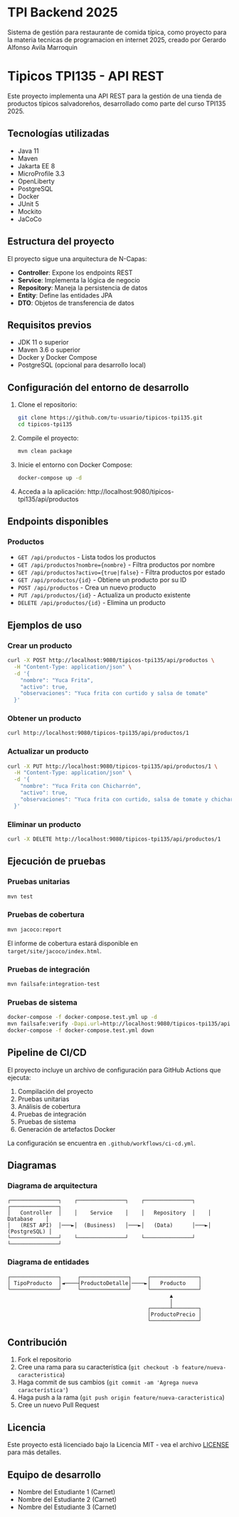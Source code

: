 # TPI Backend 2025
Sistema de gestión para restaurante de comida típica, como proyecto para la materia tecnicas de programacion en internet 2025, creado por Gerardo Alfonso Avila Marroquin

# Tipicos TPI135 - API REST

Este proyecto implementa una API REST para la gestión de una tienda de productos típicos salvadoreños, desarrollado como parte del curso TPI135 2025.

## Tecnologías utilizadas

- Java 11
- Maven
- Jakarta EE 8
- MicroProfile 3.3
- OpenLiberty
- PostgreSQL
- Docker
- JUnit 5
- Mockito
- JaCoCo

## Estructura del proyecto

El proyecto sigue una arquitectura de N-Capas:

- **Controller**: Expone los endpoints REST
- **Service**: Implementa la lógica de negocio
- **Repository**: Maneja la persistencia de datos
- **Entity**: Define las entidades JPA
- **DTO**: Objetos de transferencia de datos

## Requisitos previos

- JDK 11 o superior
- Maven 3.6 o superior
- Docker y Docker Compose
- PostgreSQL (opcional para desarrollo local)

## Configuración del entorno de desarrollo

1. Clone el repositorio:
   ```bash
   git clone https://github.com/tu-usuario/tipicos-tpi135.git
   cd tipicos-tpi135
   ```

2. Compile el proyecto:
   ```bash
   mvn clean package
   ```

3. Inicie el entorno con Docker Compose:
   ```bash
   docker-compose up -d
   ```

4. Acceda a la aplicación:
   http://localhost:9080/tipicos-tpi135/api/productos

## Endpoints disponibles

### Productos

- `GET /api/productos` - Lista todos los productos
- `GET /api/productos?nombre={nombre}` - Filtra productos por nombre
- `GET /api/productos?activo={true|false}` - Filtra productos por estado
- `GET /api/productos/{id}` - Obtiene un producto por su ID
- `POST /api/productos` - Crea un nuevo producto
- `PUT /api/productos/{id}` - Actualiza un producto existente
- `DELETE /api/productos/{id}` - Elimina un producto

## Ejemplos de uso

### Crear un producto

```bash
curl -X POST http://localhost:9080/tipicos-tpi135/api/productos \
  -H "Content-Type: application/json" \
  -d '{
    "nombre": "Yuca Frita",
    "activo": true,
    "observaciones": "Yuca frita con curtido y salsa de tomate"
  }'
```

### Obtener un producto

```bash
curl http://localhost:9080/tipicos-tpi135/api/productos/1
```

### Actualizar un producto

```bash
curl -X PUT http://localhost:9080/tipicos-tpi135/api/productos/1 \
  -H "Content-Type: application/json" \
  -d '{
    "nombre": "Yuca Frita con Chicharrón",
    "activo": true,
    "observaciones": "Yuca frita con curtido, salsa de tomate y chicharrón"
  }'
```

### Eliminar un producto

```bash
curl -X DELETE http://localhost:9080/tipicos-tpi135/api/productos/1
```

## Ejecución de pruebas

### Pruebas unitarias

```bash
mvn test
```

### Pruebas de cobertura

```bash
mvn jacoco:report
```

El informe de cobertura estará disponible en `target/site/jacoco/index.html`.

### Pruebas de integración

```bash
mvn failsafe:integration-test
```

### Pruebas de sistema

```bash
docker-compose -f docker-compose.test.yml up -d
mvn failsafe:verify -Dapi.url=http://localhost:9080/tipicos-tpi135/api
docker-compose -f docker-compose.test.yml down
```

## Pipeline de CI/CD

El proyecto incluye un archivo de configuración para GitHub Actions que ejecuta:

1. Compilación del proyecto
2. Pruebas unitarias
3. Análisis de cobertura
4. Pruebas de integración
5. Pruebas de sistema
6. Generación de artefactos Docker

La configuración se encuentra en `.github/workflows/ci-cd.yml`.

## Diagramas

### Diagrama de arquitectura

```
┌───────────────┐    ┌───────────────┐    ┌───────────────┐    ┌───────────────┐
│   Controller  │    │    Service    │    │   Repository  │    │   Database    │
│   (REST API)  │───►│  (Business)   │───►│   (Data)      │───►│  (PostgreSQL) │
└───────────────┘    └───────────────┘    └───────────────┘    └───────────────┘
```

### Diagrama de entidades

```
┌───────────────┐     ┌───────────────┐     ┌───────────────┐
│ TipoProducto  │◄────┤ProductoDetalle│────►│   Producto    │
└───────────────┘     └───────────────┘     └───────────────┘
                                                   ▲
                                                   │
                                            ┌──────┴────────┐
                                            │ProductoPrecio │
                                            └───────────────┘
```

## Contribución

1. Fork el repositorio
2. Cree una rama para su característica (`git checkout -b feature/nueva-caracteristica`)
3. Haga commit de sus cambios (`git commit -am 'Agrega nueva característica'`)
4. Haga push a la rama (`git push origin feature/nueva-caracteristica`)
5. Cree un nuevo Pull Request

## Licencia

Este proyecto está licenciado bajo la Licencia MIT - vea el archivo [LICENSE](LICENSE) para más detalles.

## Equipo de desarrollo

- Nombre del Estudiante 1 (Carnet)
- Nombre del Estudiante 2 (Carnet)
- Nombre del Estudiante 3 (Carnet)
